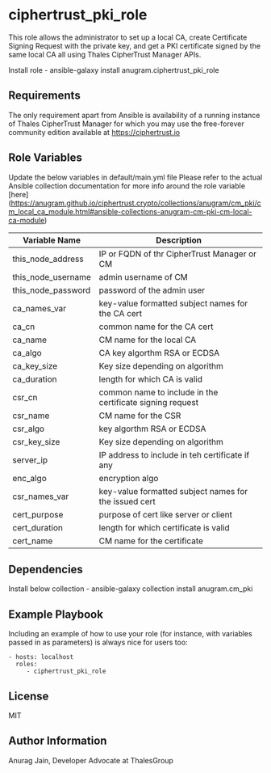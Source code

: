 ciphertrust_pki_role
====================

This role allows the administrator to set up a local CA, create Certificate Signing Request with the private key, and get a PKI certificate signed by the same local CA all using Thales CipherTrust Manager APIs.

Install role -
ansible-galaxy install anugram.ciphertrust_pki_role

Requirements
------------

The only requirement apart from Ansible is availability of a running instance of Thales CipherTrust Manager for which you may use the free-forever community edition available at https://ciphertrust.io

Role Variables
--------------
Update the below variables in default/main.yml file
Please refer to the actual Ansible collection documentation for more info around the role variable [here] (https://anugram.github.io/ciphertrust.crypto/collections/anugram/cm_pki/cm_local_ca_module.html#ansible-collections-anugram-cm-pki-cm-local-ca-module)

| Variable Name | Description |
|---|---|
| this_node_address | IP or FQDN of thr CipherTrust Manager or CM |
| this_node_username | admin username of CM |
| this_node_password | password of the admin user |
| ca_names_var | key-value formatted subject names for the CA cert |
| ca_cn | common name for the CA cert |
| ca_name | CM name for the local CA |
| ca_algo | CA key algorthm RSA or ECDSA |
| ca_key_size | Key size depending on algorithm |
| ca_duration | length for which CA is valid |
| csr_cn | common name to include in the certificate signing request |
| csr_name | CM name for the CSR |
| csr_algo | key algorthm RSA or ECDSA |
| csr_key_size | Key size depending on algorithm |
| server_ip | IP address to include in teh certificate if any |
| enc_algo | encryption algo |
| csr_names_var | key-value formatted subject names for the issued cert |
| cert_purpose | purpose of cert like server or client |
| cert_duration | length for which certificate is valid |
| cert_name | CM name for the certificate |

Dependencies
------------
Install below collection -
ansible-galaxy collection install anugram.cm_pki

Example Playbook
----------------

Including an example of how to use your role (for instance, with variables passed in as parameters) is always nice for users too:

    - hosts: localhost
      roles:
         - ciphertrust_pki_role

License
-------

MIT

Author Information
------------------

Anurag Jain, Developer Advocate at ThalesGroup
